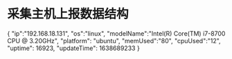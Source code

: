 # 采集主机上报数据结构
{
    "ip":"192.168.18.131",
    "os":"linux",
    "modelName":"Intel(R) Core(TM) i7-8700 CPU @ 3.20GHz",
    "platform": "ubuntu",
    "memUsed":"80",
    "cpuUsed":"12",
    "uptime": 16923,
    "updateTime": 1638689233
}
